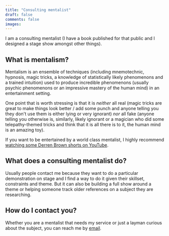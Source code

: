 ```yaml
---
title: "Consulting mentalist"
draft: false
comments: false
images:
---
```


I am a consulting mentalist (I have a book published for that public and I designed a stage show amongst other things).

## What is mentalism?

Mentalism is an ensemble of techniques (including mnemotechnic, hypnosis, magic tricks, a knowledge of statistically likely phenomenons and a trained intuition) used to produce incredible phenomenons (usually psychic phenomenons or an impressive mastery of the human mind) in an entertainment setting.

One point that is worth stressing is that it is *neither* all real (magic tricks are great to make things look better / add some punch and anyone telling you they don't use them is either lying or very ignorant) *nor* all fake (anyone telling you otherwise is, similarly, likely ignorant or a magician who did some telepathy-themed tricks and think that it is all there is to it, the human mind is an amazing toy).

If you want to be entertained by a world class mentalist, I highly recommend [watching some Derren Brown shorts on YouTube](https://www.youtube.com/c/OfficialDerren).

## What does a consulting mentalist do?

Usually people contact me because they want to do a particular demonstration on stage and I find a way to do it given their skillset, constraints and theme.
But it can also be building a full show around a theme or helping someone track older references on a subject they are researching.

## How do I contact you?

Whether you are a mentalist that needs my service or just a layman curious about the subject, you can reach me by [email](mailto:nestordemeure+mentalism@gmail.com).
